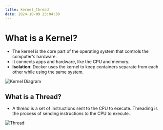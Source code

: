 ```yaml
---
title: kernel_thread
date: 2024-10-09 23:04:30
---
```

# What is a Kernel?

- The kernel is the core part of the operating system
that controls the computer's hardware.
- It connects apps and hardware, like the CPU and memory.
- **Isolation**: Docker uses the kernel to keep containers separate
from each other while using the same system.

![Kernel Diagram](https://github.com/user-attachments/assets/29f6f0cf-2a7e-4a15-80db-81afb994b794)

## What is a Thread?

- A thread is a set of instructions sent to the CPU to execute.
Threading is the process of sending instructions to the CPU to execute.

 ![Thread](https://github.com/user-attachments/assets/fd03c896-9c18-4a5e-921d-169346066f6e)
